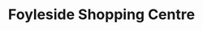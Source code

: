 ---
title: "Foyleside Shopping Centre"
url: /derry/foyleside-shopping-centre/
shop: Einkaufszentrum
---